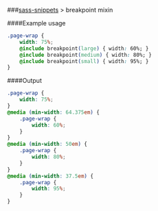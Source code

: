 ###[sass-snippets](/..) > breakpoint mixin

####Example usage
```css
.page-wrap {
    width: 75%;
    @include breakpoint(large) { width: 60%; }
    @include breakpoint(medium) { width: 80%; }
    @include breakpoint(small) { width: 95%; }
}
```

####Output
```css
.page-wrap {
    width: 75%;
}
@media (min-width: 64.375em) {
    .page-wrap {
        width: 60%;
    }
}
@media (min-width: 50em) {
    .page-wrap {
        width: 80%;
    }
}
@media (min-width: 37.5em) {
    .page-wrap {
        width: 95%;
    }
}
```